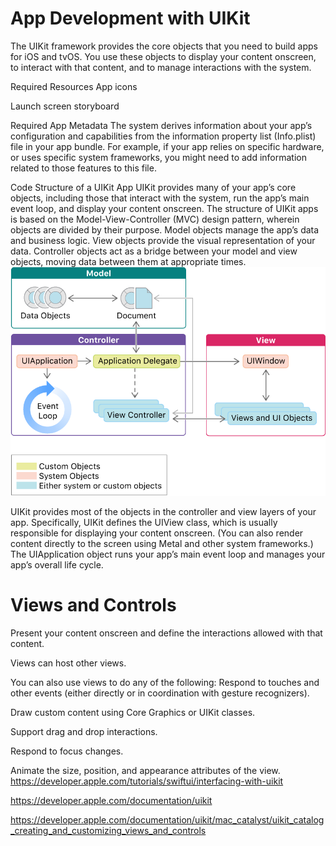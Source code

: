 # App Development with UIKit
The UIKit framework provides the core objects that you need to build apps for iOS and tvOS. You use these objects to display your content onscreen, to interact with that content, and to manage interactions with the system.

Required Resources
App icons

Launch screen storyboard

Required App Metadata
The system derives information about your app’s configuration and capabilities from the information property list (Info.plist) file in your app bundle. For example, if your app relies on specific hardware, or uses specific system frameworks, you might need to add information related to those features to this file.

Code Structure of a UIKit App
UIKit provides many of your app’s core objects, including those that interact with the system, run the app’s main event loop, and display your content onscreen.
The structure of UIKit apps is based on the Model-View-Controller (MVC) design pattern, wherein objects are divided by their purpose. Model objects manage the app’s data and business logic. View objects provide the visual representation of your data. Controller objects act as a bridge between your model and view objects, moving data between them at appropriate times.
![uikitmvc](./uikit/uikitmvc.png)

UIKit provides most of the objects in the controller and view layers of your app. Specifically, UIKit defines the UIView class, which is usually responsible for displaying your content onscreen. (You can also render content directly to the screen using Metal and other system frameworks.) The UIApplication object runs your app’s main event loop and manages your app’s overall life cycle.

# Views and Controls
Present your content onscreen and define the interactions allowed with that content.

Views can host other views.

You can also use views to do any of the following:
Respond to touches and other events (either directly or in coordination with gesture recognizers).

Draw custom content using Core Graphics or UIKit classes.

Support drag and drop interactions.

Respond to focus changes.

Animate the size, position, and appearance attributes of the view.
https://developer.apple.com/tutorials/swiftui/interfacing-with-uikit

https://developer.apple.com/documentation/uikit

https://developer.apple.com/documentation/uikit/mac_catalyst/uikit_catalog_creating_and_customizing_views_and_controls

